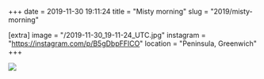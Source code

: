 +++
date = 2019-11-30 19:11:24
title = "Misty morning"
slug = "2019/misty-morning"

[extra]
image = "/2019-11-30_19-11-24_UTC.jpg"
instagram = "https://instagram.com/p/B5gDbpFFlCO"
location = "Peninsula, Greenwich"
+++

<img src="/2019-11-30_19-11-24_UTC.jpg" />
